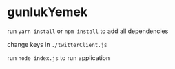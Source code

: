 # gunlukYemek

run `yarn install` or `npm install` to add all dependencies

change keys in `./twitterClient.js`

run `node index.js` to run application